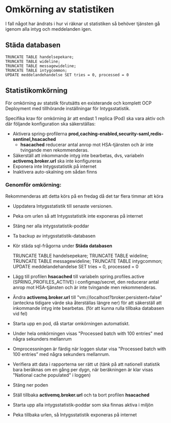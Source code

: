 # Omkörning av statistiken

I fall något har ändrats i hur vi räknar ut statistiken så behöver tjänsten gå igenom alla intyg och meddelanden igen.


## Städa databasen

    TRUNCATE TABLE handelsepekare;
    TRUNCATE TABLE wideline;
    TRUNCATE TABLE messagewideline;
    TRUNCATE TABLE intygcommon;
    UPDATE meddelandehandelse SET tries = 0, processed = 0


## Statistikomkörning
För omkörning av statstik förutsätts en existerande och komplett OCP Deployment med tillhörande inställningar för Intygsstatistik.

Specifika krav för omkörning är att endast 1 replica (Pod) ska vara aktiv och där följande konfiguration ska säkerställas:

* Aktivera spring-profilerna **prod,caching-enabled,security-saml,redis-sentinel,hsacached** 
    * **hsacached** reducerar antal anrop mot HSA-tjänsten och är inte tvingande men rekommenderas. 
* Säkerställ att inkommande intyg inte bearbetas, dvs, variabeln **activemq.broker.url** ska inte konfigureras
* Exponera inte Intygsstatistik på internet
* Inaktivera auto-skalning om sådan finns

### Genomför omkörning:

Rekommenderas att detta körs på en fredag då det tar flera timmar att köra

* Uppdatera Intygsstatistik till senaste versionen.
* Peka om urlen så att Intygsstatistik inte exponeras på internet
* Stäng ner alla intygsstatistik-poddar
* Ta backup av intygsstatistik-databasen
* Kör städa sql-frågorna under **Städa databasen**


    TRUNCATE TABLE handelsepekare;
    TRUNCATE TABLE wideline;
    TRUNCATE TABLE messagewideline;
    TRUNCATE TABLE intygcommon;
    UPDATE meddelandehandelse SET tries = 0, processed = 0

* Lägg till profilen **hsacached** till variabeln spring.profiles.active (SPRING_PROFILES_ACTIVE) i configmap/secret, den reducerar antal anrop mot HSA-tjänsten och är inte tvingande men rekommenderas.
* Ändra **activemq.broker.url** till "vm://localhost?broker.persistent=false" (anteckna tidigare värde ska återställas längre ner) för att säkerställ att inkommande intyg inte bearbetas. (för att kunna rulla tillbaka databasen vid fel)
* Starta upp en pod, då startar omkörningen automatiskt.
* Under hela omkörningen visas "Processed batch with 100 entries" med några sekunders mellanrum
* Omprocessningen är färdig när loggen slutar visa "Processed batch with 100 entries” med några sekunders mellanrum.
* Verifiera att data i rapporterna ser rätt ut (tänk på att nationell statistik bara beräknas om en gång per dygn, när beräkningen är klar visas "National cache populated" i loggen)
* Stäng ner poden
* Ställ tillbaka **activemq.broker.url** och ta bort profilen **hsacached**
* Starta upp alla intygsstatistik-poddar som ska finnas aktiva i miljön
* Peka tillbaka urlen, så Intygsstatistik exponeras på internet

